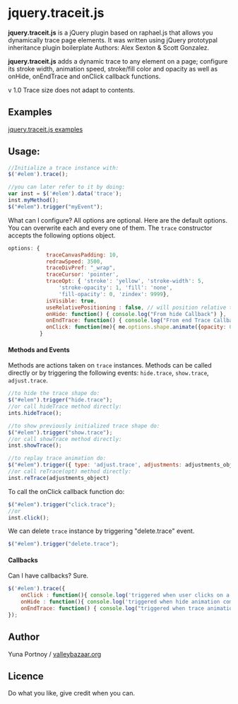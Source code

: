 jquery.traceit.js
=======


**jquery.traceit.js** is a jQuery plugin based on raphael.js that allows you dynamically trace page elements.
It was written using jQuery prototypal inheritance plugin boilerplate Authors: Alex Sexton & Scott Gonzalez.

**jquery.traceit.js** adds a dynamic trace to any element on a page; configure its stroke width, animation speed, stroke/fill color and opacity as well as onHide, onEndTrace and onClick callback functions.

v 1.0 Trace size does not adapt to contents. 

Examples
--------

[jquery.traceit.js examples](http://valleybazaar.org/index.html#tracebox)

Usage:
------

```JavaScript
//Initialize a trace instance with:
$('#elem').trace();

//you can later refer to it by doing:
var inst = $('#elem').data('trace');
inst.myMethod();
$("#elem").trigger("myEvent");
```	

What can I configure? All options are optional. Here are the default options. You can overwrite each and every one of them. The ```trace``` constructor accepts the following options object.
```JavaScript
options: {
		    traceCanvasPadding: 10,
		    redrawSpeed: 3500,
		    traceDivPref: "_wrap",
		    traceCursor: 'pointer',
		    traceOpt: { 'stroke': 'yellow', 'stroke-width': 5, 
        	    'stroke-opacity': 1, 'fill': 'none',
        	    'fill-opacity': 0, 'zindex': 9999},
		    isVisible: true,
		    useRelativePositioning : false, // will position relative to the document by default
		    onHide: function() { console.log("From hide Callback") },
		    onEndTrace: function() { console.log("From end Trace Callback") },
		    onClick: function(me){ me.options.shape.animate({opacity: 0}, 1000, function(){ me.hideTrace(); }); }		
		  }
```

####  Methods and Events
Methods are actions taken on ```trace``` instances.
Methods can be called directly or by triggering the following events: ```hide.trace```, ```show.trace```, ```adjust.trace```.
```JavaScript
//to hide the trace shape do:
$("#elem").trigger("hide.trace");
//or call hideTrace method directly:
ints.hideTrace();

//to show previously initialized trace shape do:
$("#elem").trigger("show.trace");
//or call showTrace method directly:
inst.showTrace();

//to replay trace animation do:
$("#elem").trigger({ type: 'adjust.trace', adjustments: adjustments_object});
//or call reTrace(opt) method directly:
inst.reTrace(adjustments_object)
```

To call the onClick callback function do:
```JavaScript
$("#elem").trigger("click.trace");
//or
inst.click();
```

We can delete ```trace``` instance by triggering "delete.trace" event. 
```JavaScript
$("#elem").trigger("delete.trace");
```

#### Callbacks
Can I have callbacks? Sure. 
```JavaScript
$('#elem').trace({  
	onClick : function(){ console.log('triggered when user clicks on a trace shape.'); }, 
	onHide : function(){ console.log('triggered when hide animation completes.'); },
	onEndTrace: function() { console.log("triggered when trace animation completes."); },
});

```

Author
------
Yuna Portnoy / [valleybazaar.org](http://valleybazaar.org/)

Licence
-------

Do what you like, give credit when you can.
